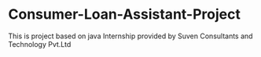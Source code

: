 # Consumer-Loan-Assistant-Project
This is project based on java Internship provided by Suven Consultants and Technology Pvt.Ltd

